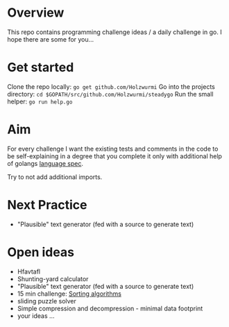 # Overview
This repo contains programming challenge ideas / a daily challenge in go.
I hope there are some for you...

# Get started
Clone the repo locally:
`go get github.com/Holzwurmi`
Go into the projects directory:
`cd $GOPATH/src/github.com/Holzwurmi/steadygo`
Run the small helper:
`go run help.go`

# Aim
For every challenge I want the existing tests and comments in the code to be
self-explaining in a degree that you complete it only with additional help of
golangs [language spec](http://golang.org/pkg/#stdlib).

Try to not add additional imports.

# Next Practice
- "Plausible" text generator (fed with a source to generate text)

# Open ideas
- Hfavtafl
- Shunting-yard calculator
- "Plausible" text generator (fed with a source to generate text)
- 15 min challenge: [Sorting algorithms](https://www.geeksforgeeks.org/sorting-algorithms/)
- sliding puzzle solver
- Simple compression and decompression - minimal data footprint
- your ideas …
